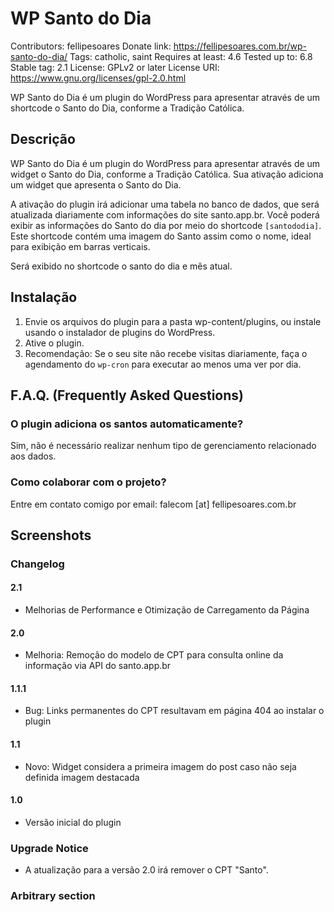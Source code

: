 # WP Santo do Dia

Contributors: fellipesoares
Donate link: https://fellipesoares.com.br/wp-santo-do-dia/
Tags: catholic, saint
Requires at least: 4.6
Tested up to: 6.8
Stable tag: 2.1
License: GPLv2 or later
License URI: https://www.gnu.org/licenses/gpl-2.0.html

WP Santo do Dia é um plugin do WordPress para apresentar através de um shortcode o Santo do Dia, conforme a Tradição Católica.

## Descrição

WP Santo do Dia é um plugin do WordPress para apresentar através de um widget o Santo do Dia, conforme a Tradição Católica. Sua ativação adiciona um widget que apresenta o Santo do Dia.

A ativação do plugin irá adicionar uma tabela no banco de dados, que será atualizada diariamente com informações do site santo.app.br. Você poderá exibir as informações do Santo do dia por meio do shortcode `[santododia]`. Este shortcode contém uma imagem do Santo assim como o nome, ideal para exibição em barras verticais.

Será exibido no shortcode o santo do dia e mês atual.

## Instalação

1. Envie os arquivos do plugin para a pasta wp-content/plugins, ou instale usando o instalador de plugins do WordPress.
2. Ative o plugin.
3. Recomendação: Se o seu site não recebe visitas diariamente, faça o agendamento do `wp-cron` para executar ao menos uma ver por dia.

## F.A.Q. (Frequently Asked Questions)

### O plugin adiciona os santos automaticamente?

Sim, não é necessário realizar nenhum tipo de gerenciamento relacionado aos dados.

### Como colaborar com o projeto?

Entre em contato comigo por email: falecom [at] fellipesoares.com.br

## Screenshots



### Changelog

#### 2.1
* Melhorias de Performance e Otimização de Carregamento da Página

#### 2.0
* Melhoria: Remoção do modelo de CPT para consulta online da informação via API do santo.app.br

#### 1.1.1
* Bug: Links permanentes do CPT resultavam em página 404 ao instalar o plugin

#### 1.1
* Novo: Widget considera a primeira imagem do post caso não seja definida imagem destacada

#### 1.0
* Versão inicial do plugin

### Upgrade Notice
* A atualização para a versão 2.0 irá remover o CPT "Santo".


### Arbitrary section
